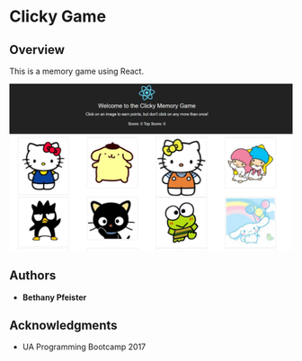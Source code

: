 # Clicky Game

## Overview

This is a memory game using React. 

![Screenshot](public/screenshot.JPEG)


## Authors

* **Bethany Pfeister** 

## Acknowledgments

* UA Programming Bootcamp 2017